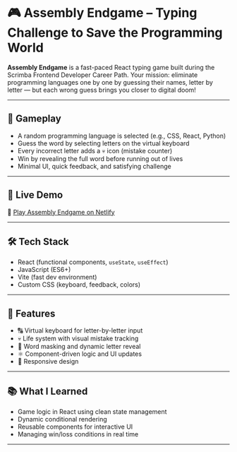 # 🎮 Assembly Endgame – Typing Challenge to Save the Programming World

**Assembly Endgame** is a fast-paced React typing game built during the Scrimba Frontend Developer Career Path. Your mission: eliminate programming languages one by one by guessing their names, letter by letter — but each wrong guess brings you closer to digital doom!

---

## 🧠 Gameplay

- A random programming language is selected (e.g., CSS, React, Python)
- Guess the word by selecting letters on the virtual keyboard
- Every incorrect letter adds a 💀 icon (mistake counter)
- Win by revealing the full word before running out of lives
- Minimal UI, quick feedback, and satisfying challenge

---

## 🚀 Live Demo

🔗 [Play Assembly Endgame on Netlify](https://assembly-endgame-hazos.netlify.app)

---

## 🛠 Tech Stack

- React (functional components, `useState`, `useEffect`)
- JavaScript (ES6+)
- Vite (fast dev environment)
- Custom CSS (keyboard, feedback, colors)

---

## 🎨 Features

- 🔠 Virtual keyboard for letter-by-letter input
- 💀 Life system with visual mistake tracking
- 🧠 Word masking and dynamic letter reveal
- ⚛️ Component-driven logic and UI updates
- 📱 Responsive design

---

## 📚 What I Learned

- Game logic in React using clean state management
- Dynamic conditional rendering
- Reusable components for interactive UI
- Managing win/loss conditions in real time

---
